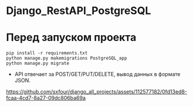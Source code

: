 # Django_RestAPI_PostgreSQL 
# Перед запуском проекта
    pip install -r requirements.txt
    python manage.py makemigrations PostgreSQL_app
    python manage.py migrate
- API отвечает за POST/GET/PUT/DELETE, вывод данных в формате JSON.

https://github.com/sxfour/django_all_projects/assets/112577182/0fd13ed8-fcaa-4cd7-8a27-09dc806ba69a

